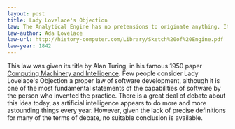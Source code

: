 ```yaml
---
layout: post
title: Lady Lovelace's Objection
law: The Analytical Engine has no pretensions to originate anything. It can do whatever we know how to order it to perform.
law-author: Ada Lovelace
law-url: http://history-computer.com/Library/Sketch%20of%20Engine.pdf
law-year: 1842
---
```


This law was given its title by Alan Turing, in his famous 1950 paper [Computing Machinery and Intelligence](https://academic.oup.com/mind/article/LIX/236/433/986238). Few people consider Lady Lovelace's Objection a proper law of software development, although it is one of the most fundamental statements of the capabilities of software by the person who invented the practice. There is a great deal of debate about this idea today, as artificial intelligence appears to do more and more astounding things every year. However, given the lack of precise definitions for many of the terms of debate, no suitable conclusion is available.